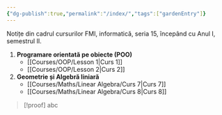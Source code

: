 ```yaml
---
{"dg-publish":true,"permalink":"/index/","tags":["gardenEntry"]}
---
```


Notițe din cadrul cursurilor FMI, informatică, seria 15, începând cu Anul I, semestrul II. 

1. **Programare orientată pe obiecte (POO)**
	- [[Courses/OOP/Lesson 1\|Curs 1]]
	- [[Courses/OOP/Lesson 2\|Curs 2]]
2. **Geometrie și Algebră liniară**
	- [[Courses/Maths/Linear Algebra/Curs 7\|Curs 7]]
	- [[Courses/Maths/Linear Algebra/Curs 8\|Curs 8]]
>[!proof]
>abc

